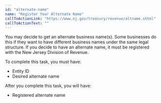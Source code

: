 ```yaml
---
id: "alternate-name"
name: "Register Your Alternate Name"
callToActionLink: "https://www.nj.gov/treasury/revenue/altname.shtml"
callToActionText: ""
---
```


You may decide to get an alternate business name(s). Some businesses do this if they want to have different business names under the same legal structure. If you decide to have an alternate name, it must be registered with the New Jersey Division of Revenue.

To complete this task, you must have:
- Entity ID
- Desired alternate name

After you complete this task, you will have:
- Registered alternate name
